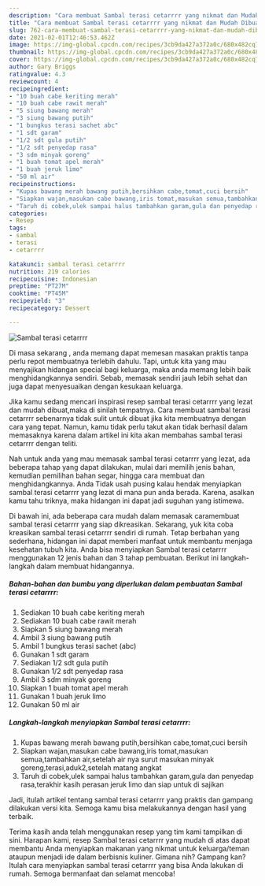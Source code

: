 ```yaml
---
description: "Cara membuat Sambal terasi cetarrrr yang nikmat dan Mudah Dibuat"
title: "Cara membuat Sambal terasi cetarrrr yang nikmat dan Mudah Dibuat"
slug: 762-cara-membuat-sambal-terasi-cetarrrr-yang-nikmat-dan-mudah-dibuat
date: 2021-02-01T12:46:53.462Z
image: https://img-global.cpcdn.com/recipes/3cb9da427a372a0c/680x482cq70/sambal-terasi-cetarrrr-foto-resep-utama.jpg
thumbnail: https://img-global.cpcdn.com/recipes/3cb9da427a372a0c/680x482cq70/sambal-terasi-cetarrrr-foto-resep-utama.jpg
cover: https://img-global.cpcdn.com/recipes/3cb9da427a372a0c/680x482cq70/sambal-terasi-cetarrrr-foto-resep-utama.jpg
author: Gary Briggs
ratingvalue: 4.3
reviewcount: 4
recipeingredient:
- "10 buah cabe keriting merah"
- "10 buah cabe rawit merah"
- "5 siung bawang merah"
- "3 siung bawang putih"
- "1 bungkus terasi sachet abc"
- "1 sdt garam"
- "1/2 sdt gula putih"
- "1/2 sdt penyedap rasa"
- "3 sdm minyak goreng"
- "1 buah tomat apel merah"
- "1 buah jeruk limo"
- "50 ml air"
recipeinstructions:
- "Kupas bawang merah bawang putih,bersihkan cabe,tomat,cuci bersih"
- "Siapkan wajan,masukan cabe bawang,iris tomat,masukan semua,tambahkan air,setelah air nya surut masukan minyak goreng,terasi,aduk2,setelah matang angkat"
- "Taruh di cobek,ulek sampai halus tambahkan garam,gula dan penyedap rasa,terakhir kasih perasan jeruk limo dan siap untuk di sajikan"
categories:
- Resep
tags:
- sambal
- terasi
- cetarrrr

katakunci: sambal terasi cetarrrr 
nutrition: 219 calories
recipecuisine: Indonesian
preptime: "PT27M"
cooktime: "PT45M"
recipeyield: "3"
recipecategory: Dessert

---
```



![Sambal terasi cetarrrr](https://img-global.cpcdn.com/recipes/3cb9da427a372a0c/680x482cq70/sambal-terasi-cetarrrr-foto-resep-utama.jpg)

Di masa  sekarang , anda memang dapat memesan masakan praktis tanpa perlu repot membuatnya terlebih dahulu. Tapi, untuk kita yang mau menyajikan hidangan special bagi keluarga, maka anda memang lebih baik menghidangkannya sendiri. Sebab, memasak sendiri jauh lebih sehat dan juga dapat menyesuaikan dengan kesukaan keluarga.

Jika kamu sedang mencari inspirasi resep sambal terasi cetarrrr yang lezat dan mudah dibuat,maka di sinilah tempatnya. Cara membuat sambal terasi cetarrrr  sebenarnya tidak sulit untuk dibuat jika kita membuatnya dengan cara yang tepat. Namun, kamu tidak perlu takut akan tidak berhasil dalam memasaknya 
karena dalam artikel ini kita akan membahas sambal terasi cetarrrr dengan teliti.  



Nah untuk anda yang mau memasak sambal terasi cetarrrr yang lezat, ada beberapa tahap yang dapat dilakukan, mulai dari memilih jenis bahan, kemudian pemilihan bahan segar, hingga cara membuat dan menghidangkannya. Anda Tidak usah pusing kalau hendak menyiapkan sambal terasi cetarrrr yang lezat di mana pun anda berada. Karena, asalkan kamu  tahu triknya, maka hidangan ini dapat jadi suguhan yang istimewa.

Di bawah ini, ada beberapa cara mudah dalam memasak caramembuat sambal terasi cetarrrr yang siap dikreasikan. Sekarang, yuk kita coba kreasikan sambal terasi cetarrrr sendiri di rumah. Tetap berbahan yang sederhana, hidangan ini dapat memberi manfaat untuk membantu menjaga kesehatan tubuh kita. Anda bisa menyiapkan Sambal terasi cetarrrr menggunakan 12 jenis bahan dan 3 tahap pembuatan. Berikut ini langkah-langkah dalam membuat hidangannya.

<!--inarticleads1-->

##### Bahan-bahan dan bumbu yang diperlukan dalam pembuatan Sambal terasi cetarrrr:

1. Sediakan 10 buah cabe keriting merah
1. Sediakan 10 buah cabe rawit merah
1. Siapkan 5 siung bawang merah
1. Ambil 3 siung bawang putih
1. Ambil 1 bungkus terasi sachet (abc)
1. Gunakan 1 sdt garam
1. Sediakan 1/2 sdt gula putih
1. Gunakan 1/2 sdt penyedap rasa
1. Ambil 3 sdm minyak goreng
1. Siapkan 1 buah tomat apel merah
1. Gunakan 1 buah jeruk limo
1. Gunakan 50 ml air




<!--inarticleads2-->

##### Langkah-langkah menyiapkan Sambal terasi cetarrrr:

1. Kupas bawang merah bawang putih,bersihkan cabe,tomat,cuci bersih
1. Siapkan wajan,masukan cabe bawang,iris tomat,masukan semua,tambahkan air,setelah air nya surut masukan minyak goreng,terasi,aduk2,setelah matang angkat
1. Taruh di cobek,ulek sampai halus tambahkan garam,gula dan penyedap rasa,terakhir kasih perasan jeruk limo dan siap untuk di sajikan




Jadi, itulah artikel tentang  sambal terasi cetarrrr  yang praktis dan gampang dilakukan versi kita. Semoga kamu bisa melakukannya dengan hasil yang terbaik. 

Terima kasih anda telah menggunakan resep yang tim kami tampilkan di sini. Harapan kami, resep  Sambal terasi cetarrrr yang mudah di atas dapat membantu Anda menyiapkan makanan yang nikmat untuk keluarga/teman ataupun menjadi ide dalam berbisnis kuliner. Gimana nih? Gampang kan? Itulah cara menyiapkan sambal terasi cetarrrr yang bisa Anda lakukan di rumah. Semoga bermanfaat dan selamat mencoba!

